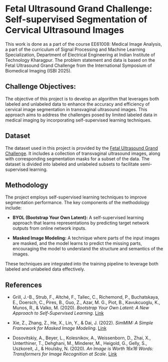 # Fetal Ultrasound Grand Challenge: Self-supervised Segmentation of Cervical Ultrasound Images
This work is done as a part of the course EE61008: Medical Image Analysis, a part of the curriculum of Signal Processing and Machine Learning Specialization, Department of Electrical Engineering at Indian Institute of Technology Kharagpur. The problem statement and data is based on the Fetal Ultrasound Grand Challenge from the International Symposium of Biomedical Imaging (ISBI 2025). 

## Challenge Objectives: 
The objective of this project is to develop an algorithm that leverages both labeled and unlabeled data to enhance the accuracy and efficiency of cervical image segmentation in transvaginal ultrasound images. This approach aims to address the challenges posed by limited labeled data in medical imaging by incorporating self-supervised learning techniques.​


## Dataset 
The dataset used in this project is provided by the [Fetal Ultrasound Grand Challenge](https://www.codabench.org/competitions/4781/). It includes a collection of transvaginal ultrasound images, along with corresponding segmentation masks for a subset of the data. The dataset is divided into labeled and unlabeled subsets to facilitate semi-supervised learning.​

## Methodology
The project employs self-supervised learning techniques to improve segmentation performance. The key components of the methodology include:​

- **BYOL (Bootstrap Your Own Latent):** A self-supervised learning approach that learns representations by predicting target network outputs from online network inputs.​

- **Masked Image Modeling:** A technique where parts of the input images are masked, and the model learns to predict the missing parts, encouraging the model to understand the structure and semantics of the images.​

These techniques are integrated into the training pipeline to leverage both labeled and unlabeled data effectively.

## References 

- Grill, J.-B., Strub, F., Altché, F., Tallec, C., Richemond, P., Buchatskaya, E., Doersch, C., Pires, B., Guo, Z., Azar, M. G., Piot, B., Kavukcuoglu, K., Munos, R., & Valko, M. (2020). *Bootstrap Your Own Latent: A New Approach to Self-Supervised Learning*. [Link](https://arxiv.org/abs/2006.07733)

- Xie, Z., Zhang, Z., He, X., Lin, Y., & Dai, J. (2022). *SimMIM: A Simple Framework for Masked Image Modeling*. [Link](https://arxiv.org/abs/2111.09886)

- Dosovitskiy, A., Beyer, L., Kolesnikov, A., Weissenborn, D., Zhai, X., Unterthiner, T., Dehghani, M., Minderer, M., Heigold, G., Gelly, S., Uszkoreit, J., & Houlsby, N. (2020). *An Image is Worth 16x16 Words: Transformers for Image Recognition at Scale*. [Link](https://arxiv.org/abs/2010.11929)
